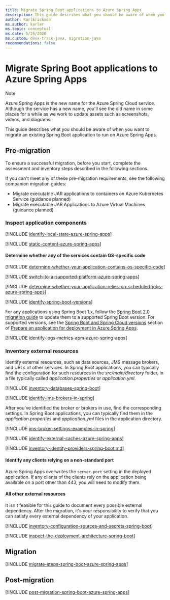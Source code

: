 ```yaml
---
title: Migrate Spring Boot applications to Azure Spring Apps
description: This guide describes what you should be aware of when you want to migrate an existing Spring Boot application to run on Azure Spring Apps.
author: KarlErickson
ms.author: karler
ms.topic: conceptual
ms.date: 5/26/2020
ms.custom: devx-track-java, migration-java
recommendations: false
---
```


# Migrate Spring Boot applications to Azure Spring Apps

> [!NOTE]
> Azure Spring Apps is the new name for the Azure Spring Cloud service. Although the service has a new name, you'll see the old name in some places for a while as we work to update assets such as screenshots, videos, and diagrams.

This guide describes what you should be aware of when you want to migrate an existing Spring Boot application to run on Azure Spring Apps.

## Pre-migration

To ensure a successful migration, before you start, complete the assessment and inventory steps described in the following sections.

If you can't meet any of these pre-migration requirements, see the following companion migration guides:

* Migrate executable JAR applications to containers on Azure Kubernetes Service (guidance planned)
* Migrate executable JAR Applications to Azure Virtual Machines (guidance planned)

### Inspect application components

[!INCLUDE [identify-local-state-azure-spring-apps](includes/identify-local-state-azure-spring-apps.md)]

[!INCLUDE [static-content-azure-spring-apps](includes/determine-whether-and-how-the-file-system-is-used-azure-spring-apps.md)]

#### Determine whether any of the services contain OS-specific code

[!INCLUDE [determine-whether-your-application-contains-os-specific-code](includes/determine-whether-your-application-contains-os-specific-code-no-title.md)]

[!INCLUDE [switch-to-a-supported-platform-azure-spring-apps](includes/switch-to-a-supported-platform-azure-spring-apps.md)]

[!INCLUDE [determine-whether-your-application-relies-on-scheduled-jobs-azure-spring-apps](includes/determine-whether-your-application-relies-on-scheduled-jobs-azure-spring-apps.md)]

[!INCLUDE [identify-spring-boot-versions](includes/identify-spring-boot-versions.md)]

For any applications using Spring Boot 1.x, follow the [Spring Boot 2.0 migration guide](https://github.com/spring-projects/spring-boot/wiki/Spring-Boot-2.0-Migration-Guide) to update them to a supported Spring Boot version. For supported versions, see the [Spring Boot and Spring Cloud versions](/azure/spring-apps/how-to-prepare-app-deployment#spring-boot-and-spring-cloud-versions) section of [Prepare an application for deployment in Azure Spring Apps](/azure/spring-apps/how-to-prepare-app-deployment).

[!INCLUDE [identify-logs-metrics-apm-azure-spring-apps](includes/identify-logs-metrics-apm-azure-spring-apps.md)]

### Inventory external resources

Identify external resources, such as data sources, JMS message brokers, and URLs of other services. In Spring Boot applications, you can typically find the configuration for such resources in the *src/main/directory* folder, in a file typically called *application.properties* or *application.yml*.

[!INCLUDE [inventory-databases-spring-boot](includes/inventory-databases-spring-boot.md)]

[!INCLUDE [identify-jms-brokers-in-spring](includes/identify-jms-brokers-in-spring.md)]

After you've identified the broker or brokers in use, find the corresponding settings. In Spring Boot applications, you can typically find them in the *application.properties* and *application.yml* files in the application directory.

[!INCLUDE [jms-broker-settings-examples-in-spring](includes/jms-broker-settings-examples-in-spring.md)]

[!INCLUDE [identify-external-caches-azure-spring-apps](includes/identify-external-caches-azure-spring-apps.md)]

[!INCLUDE [inventory-identity-providers-spring-boot.md](includes/inventory-identity-providers-spring-boot.md)]

#### Identify any clients relying on a non-standard port

Azure Spring Apps overwrites the `server.port` setting in the deployed application. If any clients of the clients rely on the application being available on a port other than 443, you will need to modify them.

#### All other external resources

It isn't feasible for this guide to document every possible external dependency. After the migration, it's your responsibility to verify that you can satisfy every external dependency of your application.

[!INCLUDE [inventory-configuration-sources-and-secrets-spring-boot](includes/inventory-configuration-sources-and-secrets-spring-boot.md)]

[!INCLUDE [inspect-the-deployment-architecture-spring-boot](includes/inspect-the-deployment-architecture-spring-boot.md)]

## Migration

[!INCLUDE [migrate-steps-spring-boot-azure-spring-apps](includes/migrate-steps-spring-boot-azure-spring-apps.md)]

## Post-migration

[!INCLUDE [post-migration-spring-boot-azure-spring-apps](includes/post-migration-spring-boot-azure-spring-apps.md)]
